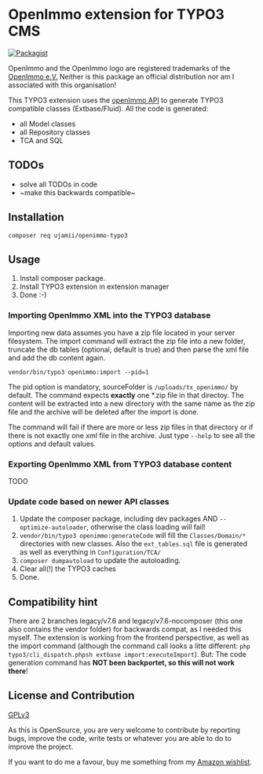 # OpenImmo extension for TYPO3 CMS

[![Packagist](https://img.shields.io/packagist/v/ujamii/openimmo-typo3.svg?colorB=green&style=flat)](https://packagist.org/packages/ujamii/openimmo-typo3)

OpenImmo and the OpenImmo logo are registered trademarks of the [OpenImmo e.V.](http://www.openimmo.de)
Neither is this package an official distribution nor am I associated with this organisation!

This TYPO3 extension uses the [openImmo API](https://github.com/ujamii/openimmo) to generate TYPO3 compatible classes
(Extbase/Fluid). All the code is generated:
- all Model classes
- all Repository classes
- TCA and SQL

## TODOs

- solve all TODOs in code
- ~make this backwards compatible~

## Installation

```shell
composer req ujamii/openimmo-typo3
```

## Usage

1. Install composer package.
2. Install TYPO3 extension in extension manager
3. Done :-)

### Importing OpenImmo XML into the TYPO3 database

Importing new data assumes you have a zip file located in your server filesystem. The import command
will extract the zip file into a new folder, truncate the db tables (optional, default is true) and
then parse the xml file and add the db content again.

```shell
vendor/bin/typo3 openimmo:import --pid=1
```

The pid option is mandatory, sourceFolder is `/uploads/tx_openimmo/` by default. The command expects
**exactly** one *.zip file in that directoy. The content will be extracted into a new directory with the
same name as the zip file and the archive will be deleted after the import is done.

The command will fail if there are more or less zip files in that directory or if there is not exactly one
xml file in the archive. Just type `--help` to see all the options and default values.

### Exporting OpenImmo XML from TYPO3 database content

TODO

### Update code based on newer API classes 

1. Update the composer package, including dev packages AND `--optimize-autoloader`, otherwise the class loading will fail!
2. `vendor/bin/typo3 openimmo:generateCode` will fill the `Classes/Domain/*` directories with new classes. 
Also the `ext_tables.sql` file is generated as well as everything in `Configuration/TCA/` 
3. `composer dumpautoload` to update the autoloading.
4. Clear all(!) the TYPO3 caches
5. Done.

## Compatibility hint

There are 2 branches legacy/v7.6 and legacy/v7.6-nocomposer (this one also contains the vendor folder) for backwards compat, as I needed this myself. The extension is working from the frontend perspective, as well as the import command (although the command call looks a litte different: `php typo3/cli_dispatch.phpsh extbase import:executeImport`). But: The code generation command has **NOT been backportet, so this will not work there**!

## License and Contribution

[GPLv3](LICENSE)

As this is OpenSource, you are very welcome to contribute by reporting bugs, improve the code, write tests or 
whatever you are able to do to improve the project.

If you want to do me a favour, buy me something from my [Amazon wishlist](https://www.amazon.de/registry/wishlist/2C7LSRMLEAD4F).
